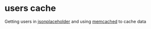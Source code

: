 # users cache 

Getting users in [jsonplaceholder](https://jsonplaceholder.typicode.com/) and using [memcached](https://memcached.org/) to cache data
